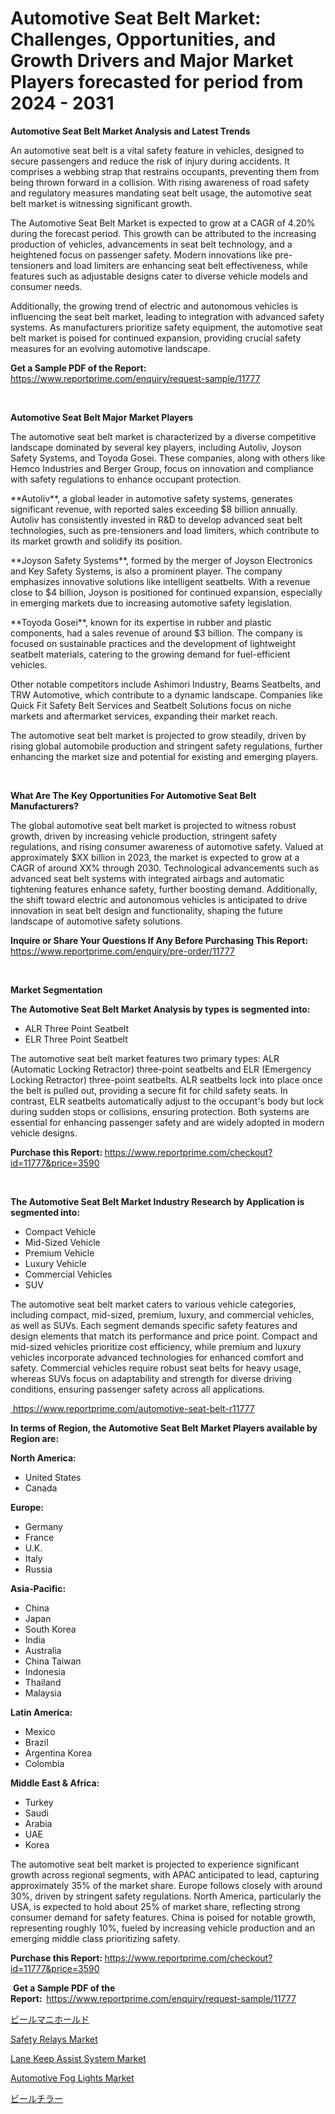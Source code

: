<p><h1>Automotive Seat Belt Market: Challenges, Opportunities, and Growth Drivers and Major Market Players forecasted for period from 2024 - 2031</h1></p><p><strong>Automotive Seat Belt Market Analysis and Latest Trends</strong></p>
<p><p>An automotive seat belt is a vital safety feature in vehicles, designed to secure passengers and reduce the risk of injury during accidents. It comprises a webbing strap that restrains occupants, preventing them from being thrown forward in a collision. With rising awareness of road safety and regulatory measures mandating seat belt usage, the automotive seat belt market is witnessing significant growth.</p><p>The Automotive Seat Belt Market is expected to grow at a CAGR of 4.20% during the forecast period. This growth can be attributed to the increasing production of vehicles, advancements in seat belt technology, and a heightened focus on passenger safety. Modern innovations like pre-tensioners and load limiters are enhancing seat belt effectiveness, while features such as adjustable designs cater to diverse vehicle models and consumer needs.</p><p>Additionally, the growing trend of electric and autonomous vehicles is influencing the seat belt market, leading to integration with advanced safety systems. As manufacturers prioritize safety equipment, the automotive seat belt market is poised for continued expansion, providing crucial safety measures for an evolving automotive landscape.</p></p>
<p><strong>Get a Sample PDF of the Report:&nbsp;</strong> <a href="https://www.reportprime.com/enquiry/request-sample/11777">https://www.reportprime.com/enquiry/request-sample/11777</a></p>
<p>&nbsp;</p>
<p><strong>Automotive Seat Belt Major Market Players</strong></p>
<p><p>The automotive seat belt market is characterized by a diverse competitive landscape dominated by several key players, including Autoliv, Joyson Safety Systems, and Toyoda Gosei. These companies, along with others like Hemco Industries and Berger Group, focus on innovation and compliance with safety regulations to enhance occupant protection.</p><p>**Autoliv**, a global leader in automotive safety systems, generates significant revenue, with reported sales exceeding $8 billion annually. Autoliv has consistently invested in R&D to develop advanced seat belt technologies, such as pre-tensioners and load limiters, which contribute to its market growth and solidify its position.</p><p>**Joyson Safety Systems**, formed by the merger of Joyson Electronics and Key Safety Systems, is also a prominent player. The company emphasizes innovative solutions like intelligent seatbelts. With a revenue close to $4 billion, Joyson is positioned for continued expansion, especially in emerging markets due to increasing automotive safety legislation.</p><p>**Toyoda Gosei**, known for its expertise in rubber and plastic components, had a sales revenue of around $3 billion. The company is focused on sustainable practices and the development of lightweight seatbelt materials, catering to the growing demand for fuel-efficient vehicles.</p><p>Other notable competitors include Ashimori Industry, Beams Seatbelts, and TRW Automotive, which contribute to a dynamic landscape. Companies like Quick Fit Safety Belt Services and Seatbelt Solutions focus on niche markets and aftermarket services, expanding their market reach.</p><p>The automotive seat belt market is projected to grow steadily, driven by rising global automobile production and stringent safety regulations, further enhancing the market size and potential for existing and emerging players.</p></p>
<p>&nbsp;</p>
<p><strong>What Are The Key Opportunities For Automotive Seat Belt Manufacturers?</strong></p>
<p><p>The global automotive seat belt market is projected to witness robust growth, driven by increasing vehicle production, stringent safety regulations, and rising consumer awareness of automotive safety. Valued at approximately $XX billion in 2023, the market is expected to grow at a CAGR of around XX% through 2030. Technological advancements such as advanced seat belt systems with integrated airbags and automatic tightening features enhance safety, further boosting demand. Additionally, the shift toward electric and autonomous vehicles is anticipated to drive innovation in seat belt design and functionality, shaping the future landscape of automotive safety solutions.</p></p>
<p><strong>Inquire or Share Your Questions If Any Before Purchasing This Report:</strong> <a href="https://www.reportprime.com/enquiry/pre-order/11777">https://www.reportprime.com/enquiry/pre-order/11777</a></p>
<p>&nbsp;</p>
<p><strong>Market Segmentation</strong></p>
<p><strong>The Automotive Seat Belt Market Analysis by types is segmented into:</strong></p>
<p><ul><li>ALR Three Point Seatbelt</li><li>ELR Three Point Seatbelt</li></ul></p>
<p><p>The automotive seat belt market features two primary types: ALR (Automatic Locking Retractor) three-point seatbelts and ELR (Emergency Locking Retractor) three-point seatbelts. ALR seatbelts lock into place once the belt is pulled out, providing a secure fit for child safety seats. In contrast, ELR seatbelts automatically adjust to the occupant's body but lock during sudden stops or collisions, ensuring protection. Both systems are essential for enhancing passenger safety and are widely adopted in modern vehicle designs.</p></p>
<p><strong>Purchase this Report:&nbsp;</strong><a href="https://www.reportprime.com/checkout?id=11777&price=3590">https://www.reportprime.com/checkout?id=11777&price=3590</a></p>
<p>&nbsp;</p>
<p><strong>The Automotive Seat Belt Market Industry Research by Application is segmented into:</strong></p>
<p><ul><li>Compact Vehicle</li><li>Mid-Sized Vehicle</li><li>Premium Vehicle</li><li>Luxury Vehicle</li><li>Commercial Vehicles</li><li>SUV</li></ul></p>
<p><p>The automotive seat belt market caters to various vehicle categories, including compact, mid-sized, premium, luxury, and commercial vehicles, as well as SUVs. Each segment demands specific safety features and design elements that match its performance and price point. Compact and mid-sized vehicles prioritize cost efficiency, while premium and luxury vehicles incorporate advanced technologies for enhanced comfort and safety. Commercial vehicles require robust seat belts for heavy usage, whereas SUVs focus on adaptability and strength for diverse driving conditions, ensuring passenger safety across all applications.</p></p>
<p><a href="https://www.reportprime.com/automotive-seat-belt-r11777">&nbsp;https://www.reportprime.com/automotive-seat-belt-r11777</a></p>
<p><strong>In terms of Region, the Automotive Seat Belt Market Players available by Region are:</strong></p>
<p>
    <p> <strong> North America: </strong>
        <ul>
            <li>United States</li>
            <li>Canada</li>
        </ul>
        </p> 
    <p> <strong> Europe: </strong>
        <ul>
            <li>Germany</li>
            <li>France</li>
            <li>U.K.</li>
            <li>Italy</li>
            <li>Russia</li>
        </ul>
        </p> 
    <p> <strong> Asia-Pacific: </strong>
        <ul>
            <li>China</li>
            <li>Japan</li>
            <li>South Korea</li>
            <li>India</li>
            <li>Australia</li>
            <li>China Taiwan</li>
            <li>Indonesia</li>
            <li>Thailand</li>
            <li>Malaysia</li>
        </ul>
        </p> 
    <p> <strong> Latin America: </strong>
        <ul>
            <li>Mexico</li>
            <li>Brazil</li>
            <li>Argentina Korea</li>
            <li>Colombia</li>
        </ul>
        </p> 
    <p> <strong> Middle East & Africa: </strong>
        <ul>
            <li>Turkey</li>
            <li>Saudi</li>
            <li>Arabia</li>
            <li>UAE</li>
            <li>Korea</li>
        </ul>
    </p>
    </p>
<p><p>The automotive seat belt market is projected to experience significant growth across regional segments, with APAC anticipated to lead, capturing approximately 35% of the market share. Europe follows closely with around 30%, driven by stringent safety regulations. North America, particularly the USA, is expected to hold about 25% of market share, reflecting strong consumer demand for safety features. China is poised for notable growth, representing roughly 10%, fueled by increasing vehicle production and an emerging middle class prioritizing safety.</p></p>
<p><strong>Purchase this Report: </strong><a href="https://www.reportprime.com/checkout?id=11777&price=3590">https://www.reportprime.com/checkout?id=11777&price=3590</a></p>
<p>&nbsp;<strong>Get a Sample PDF of the Report:&nbsp;&nbsp;</strong><a href="https://www.reportprime.com/enquiry/request-sample/11777">https://www.reportprime.com/enquiry/request-sample/11777</a></p>
<p><strong></strong></p>
<p><p><a href="https://medium.com/@mayeuwjvassey/%E3%83%93%E3%83%BC%E3%83%AB%E3%83%9E%E3%83%8B%E3%83%9B%E3%83%BC%E3%83%AB%E3%83%89%E5%B8%82%E5%A0%B4%E3%81%AE%E6%B7%B1%E6%8E%98%E3%82%8A-%E3%81%9D%E3%81%AE%E3%83%88%E3%83%AC%E3%83%B3%E3%83%89-%E5%B8%82%E5%A0%B4%E3%82%BB%E3%82%B0%E3%83%A1%E3%83%B3%E3%83%86%E3%83%BC%E3%82%B7%E3%83%A7%E3%83%B3-%E7%AB%B6%E4%BA%89%E5%88%86%E6%9E%90-6b713fc1db12">ビールマニホールド</a></p><p><a href="https://medium.com/@stevenlane654/safety-relays-market-size-growth-and-industry-analysis-by-market-segmentation-and-regional-5307cf8ca41d">Safety Relays Market</a></p><p><a href="https://github.com/rahu1506/Market-Research-Report-List-5/blob/main/lane-keep-assist-system-market.md">Lane Keep Assist System Market</a></p><p><a href="https://github.com/FassouRP/Market-Research-Report-List-6/blob/main/automotive-fog-lights-market.md">Automotive Fog Lights Market</a></p><p><a href="https://medium.com/@bproschd5/%E3%83%93%E3%83%BC%E3%83%AB%E3%83%81%E3%83%A9%E3%83%BC%E5%B8%82%E5%A0%B4%E3%81%AE%E8%A6%8F%E6%A8%A1-%E6%88%90%E9%95%B7%E3%83%88%E3%83%AC%E3%83%B3%E3%83%89-%E7%B5%B1%E8%A8%88%E3%81%A8%E4%BA%88%E6%B8%AC-2024%E5%B9%B4-2031%E5%B9%B4-7c1bfc8bcf84">ビールチラー</a></p></p>